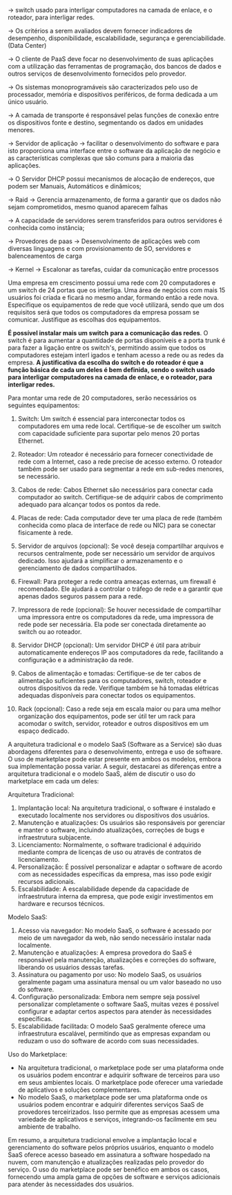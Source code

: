 -> switch usado para interligar computadores na camada de enlace,
e o roteador, para interligar redes.

-> Os critérios a serem avaliados devem fornecer indicadores de desempenho,
disponibilidade, escalabilidade, segurança e gerenciabilidade. (Data Center)

-> O cliente de PaaS deve focar no desenvolvimento de suas aplicações com a
utilização das ferramentas de programação, dos bancos de dados e outros
serviços de desenvolvimento fornecidos pelo provedor.

-> Os sistemas monoprogramáveis são caracterizados pelo uso de processador,
memória e dispositivos periféricos, de forma dedicada a um único usuário.

-> A camada de transporte é responsável pelas funções de conexão entre os
dispositivos fonte e destino, segmentando os dados em unidades menores.

-> Servidor de aplicação -> facilitar o desenvolvimento do software e para isto proporciona uma interface entre o software da aplicação de negócio e as características complexas que são
comuns para a maioria das aplicações.

-> O Servidor DHCP possui mecanismos de alocação de endereços, que podem ser Manuais, Automáticos e dinâmicos;

-> Raid -> Gerencia armazenamento, de forma a garantir que os dados não sejam comprometidos, mesmo quanod aparecem falhas

-> A capacidade de servidores serem transferidos para outros servidores é conhecida como instância;

-> Provedores de paas -> Desenvolvimento de aplicações web com diversas linguagens e com provisionamento de SO, servidores e balenceamentos de carga

-> Kernel -> Escalonar as tarefas, cuidar da comunicação entre processos

Uma empresa em crescimento possui uma rede com 20 computadores e um switch de
24 portas que os interliga. Uma área de negócios com mais 15 usuários foi criada e
ficará no mesmo andar, formando então a rede nova. Especifique os equipamentos de
rede que você utilizará, sendo que um dos requisitos será que todos os computadores
da empresa possam se comunicar. Justifique as escolhas dos equipamentos.

**É possível instalar mais um switch**  **para a comunicação das redes**. O
switch é para aumentar a quantidade de portas disponíveis e a porta trunk é para fazer
a ligação entre os switch's, permitindo assim que todos os computadores estejam interl
igados e tenham acesso a rede ou as redes da empresa. **A justificativa da escolha do switch e do roteador é que a função básica de cada um deles é bem definida, sendo o switch usado para interligar computadores na camada de enlace, e o roteador, para interligar redes.**

Para montar uma rede de 20 computadores, serão necessários os seguintes equipamentos:

1. Switch: Um switch é essencial para interconectar todos os computadores em uma rede local. Certifique-se de escolher um switch com capacidade suficiente para suportar pelo menos 20 portas Ethernet.
    
2. Roteador: Um roteador é necessário para fornecer conectividade de rede com a Internet, caso a rede precise de acesso externo. O roteador também pode ser usado para segmentar a rede em sub-redes menores, se necessário.
    
3. Cabos de rede: Cabos Ethernet são necessários para conectar cada computador ao switch. Certifique-se de adquirir cabos de comprimento adequado para alcançar todos os pontos da rede.
    
4. Placas de rede: Cada computador deve ter uma placa de rede (também conhecida como placa de interface de rede ou NIC) para se conectar fisicamente à rede.
    
5. Servidor de arquivos (opcional): Se você deseja compartilhar arquivos e recursos centralmente, pode ser necessário um servidor de arquivos dedicado. Isso ajudará a simplificar o armazenamento e o gerenciamento de dados compartilhados.
    
6. Firewall: Para proteger a rede contra ameaças externas, um firewall é recomendado. Ele ajudará a controlar o tráfego de rede e a garantir que apenas dados seguros passem para a rede.
    
7. Impressora de rede (opcional): Se houver necessidade de compartilhar uma impressora entre os computadores da rede, uma impressora de rede pode ser necessária. Ela pode ser conectada diretamente ao switch ou ao roteador.
    
8. Servidor DHCP (opcional): Um servidor DHCP é útil para atribuir automaticamente endereços IP aos computadores da rede, facilitando a configuração e a administração da rede.
    
9. Cabos de alimentação e tomadas: Certifique-se de ter cabos de alimentação suficientes para os computadores, switch, roteador e outros dispositivos da rede. Verifique também se há tomadas elétricas adequadas disponíveis para conectar todos os equipamentos.
    
10. Rack (opcional): Caso a rede seja em escala maior ou para uma melhor organização dos equipamentos, pode ser útil ter um rack para acomodar o switch, servidor, roteador e outros dispositivos em um espaço dedicado.

A arquitetura tradicional e o modelo SaaS (Software as a Service) são duas abordagens diferentes para o desenvolvimento, entrega e uso de software. O uso de marketplace pode estar presente em ambos os modelos, embora sua implementação possa variar. A seguir, destacarei as diferenças entre a arquitetura tradicional e o modelo SaaS, além de discutir o uso do marketplace em cada um deles:

Arquitetura Tradicional:

1. Implantação local: Na arquitetura tradicional, o software é instalado e executado localmente nos servidores ou dispositivos dos usuários.
2. Manutenção e atualizações: Os usuários são responsáveis por gerenciar e manter o software, incluindo atualizações, correções de bugs e infraestrutura subjacente.
3. Licenciamento: Normalmente, o software tradicional é adquirido mediante compra de licenças de uso ou através de contratos de licenciamento.
4. Personalização: É possível personalizar e adaptar o software de acordo com as necessidades específicas da empresa, mas isso pode exigir recursos adicionais.
5. Escalabilidade: A escalabilidade depende da capacidade de infraestrutura interna da empresa, que pode exigir investimentos em hardware e recursos técnicos.

Modelo SaaS:

1. Acesso via navegador: No modelo SaaS, o software é acessado por meio de um navegador da web, não sendo necessário instalar nada localmente.
2. Manutenção e atualizações: A empresa provedora do SaaS é responsável pela manutenção, atualizações e correções do software, liberando os usuários dessas tarefas.
3. Assinatura ou pagamento por uso: No modelo SaaS, os usuários geralmente pagam uma assinatura mensal ou um valor baseado no uso do software.
4. Configuração personalizada: Embora nem sempre seja possível personalizar completamente o software SaaS, muitas vezes é possível configurar e adaptar certos aspectos para atender às necessidades específicas.
5. Escalabilidade facilitada: O modelo SaaS geralmente oferece uma infraestrutura escalável, permitindo que as empresas expandam ou reduzam o uso do software de acordo com suas necessidades.

Uso do Marketplace:

- Na arquitetura tradicional, o marketplace pode ser uma plataforma onde os usuários podem encontrar e adquirir software de terceiros para uso em seus ambientes locais. O marketplace pode oferecer uma variedade de aplicativos e soluções complementares.
- No modelo SaaS, o marketplace pode ser uma plataforma onde os usuários podem encontrar e adquirir diferentes serviços SaaS de provedores terceirizados. Isso permite que as empresas acessem uma variedade de aplicativos e serviços, integrando-os facilmente em seu ambiente de trabalho.

Em resumo, a arquitetura tradicional envolve a implantação local e gerenciamento do software pelos próprios usuários, enquanto o modelo SaaS oferece acesso baseado em assinatura a software hospedado na nuvem, com manutenção e atualizações realizadas pelo provedor do serviço. O uso do marketplace pode ser benéfico em ambos os casos, fornecendo uma ampla gama de opções de software e serviços adicionais para atender às necessidades dos usuários.
